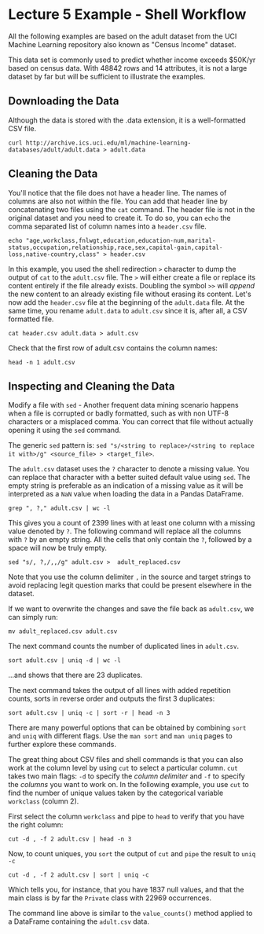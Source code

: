 
# Lecture 5 Example - Shell Workflow

All the following examples are based on the adult dataset from the UCI Machine Learning repository also known as "Census Income" dataset. 

This data set is commonly used to predict whether income exceeds $50K/yr based on census data. With 48842 rows and 14 attributes, it is not a large dataset by far but will be sufficient to illustrate the examples.

## Downloading the Data

Although the data is stored with the .data extension, it is a well-formatted CSV file.

```
curl http://archive.ics.uci.edu/ml/machine-learning-databases/adult/adult.data > adult.data
```

## Cleaning the Data

You'll notice that the file does not have a header line. The names of columns are also not within the file. You can add that header line by concatenating two files using the `cat` command. The header file is not in the original dataset and you need to create it. To do so, you can `echo` the comma separated list of column names into a `header.csv` file.

```
echo "age,workclass,fnlwgt,education,education-num,marital-status,occupation,relationship,race,sex,capital-gain,capital-loss,native-country,class" > header.csv
```


In this example, you used the shell redirection `>` character to dump the output of `cat` to the `adult.csv` file. The `>` will either create a file or replace its content entirely if the file already exists. Doubling the symbol `>>` will *append* the new content to an already existing file without erasing its content.  Let's now add the `header.csv` file at the beginning of the `adult.data` file. At the same time, you rename `adult.data` to `adult.csv` since it is, after all, a CSV formatted file.

```
cat header.csv adult.data > adult.csv
```

Check that the first row of adult.csv contains the column names:

```
head -n 1 adult.csv
```

## Inspecting and Cleaning the Data

Modify a file with `sed` - Another frequent data mining scenario happens when a file is corrupted or badly formatted, such as with non UTF-8 characters or a misplaced comma. You can correct that file without actually opening it using the `sed` command. 


The generic `sed` pattern is: `sed "s/<string to replace>/<string to replace it with>/g" <source_file> > <target_file>`.


The `adult.csv` dataset uses the `?` character to denote a missing value. You can replace that character with a better suited default value using `sed`. The empty string is preferable as an indication of a missing value as it will be interpreted as a `NaN` value when loading the data in a Pandas DataFrame.

```
grep ", ?," adult.csv | wc -l
```

This gives you a count of 2399 lines with at least one column with a missing value denoted by `?`. The following command will replace all the columns with `?` by an empty string. All the cells that only contain the `?`, followed by a space will now be truly empty.

```
sed "s/, ?,/,,/g" adult.csv >  adult_replaced.csv
```

Note that you use the column delimiter `,` in the source and target strings to avoid replacing legit question marks that could be present elsewhere in the dataset.

If we want to overwrite the changes and save the file back as `adult.csv`, we can simply run: 
```
mv adult_replaced.csv adult.csv
```

The next command counts the number of duplicated lines in `adult.csv`.
```
sort adult.csv | uniq -d | wc -l
```
...and shows that there are 23 duplicates. 

The next command takes the output of all lines with added repetition counts, sorts in reverse order and outputs the first 3 duplicates:
```
sort adult.csv | uniq -c | sort -r | head -n 3
```

There are many powerful options that can be obtained by combining `sort` and `uniq` with different flags. Use the `man sort` and `man uniq` pages to further explore these commands.


The great thing about CSV files and shell commands is that you can also work at the column level by using `cut` to select a particular column. `cut` takes two main flags: `-d` to specify the *column delimiter* and `-f` to specify the *columns* you want to work on. In the following example, you use `cut` to find the number of unique values taken by the categorical variable `workclass` (column 2).

First select the column `workclass` and pipe to `head` to verify that you have the right column:
```
cut -d , -f 2 adult.csv | head -n 3
```

Now, to count uniques, you `sort` the output of `cut` and `pipe` the result to `uniq -c`

```
cut -d , -f 2 adult.csv | sort | uniq -c
```

Which tells you, for instance, that you have 1837 null values, and that the main class is by far the `Private` class with 22969 occurrences.

The command line above is similar to the `value_counts()` method applied to a DataFrame containing the `adult.csv` data. 
